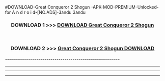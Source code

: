 #DOWNLOAD-Great Conqueror 2 Shogun -APK-MOD-PREMIUM-Unlocked-for A n d r o i d-[NO.ADS]-3andu 3andu 



<div align="center">

<h3>DOWNLOAD 1 >>> <a href="https://t.co/FKmqrqFo6t??judul=Great Conqueror 2 Shogun ">DOWNLOAD Great Conqueror 2 Shogun </a></h3><br>

<h3>DOWNLOAD 2 >>> <a href="https://t.co/FKmqrqFo6t??judul=Great Conqueror 2 Shogun ">Great Conqueror 2 Shogun  DOWNLOAD </a></h3>

</div>
----------------------------------------------------------

----------------------------------------------------------

----------------------------------------------------------

----------------------------------------------------------



